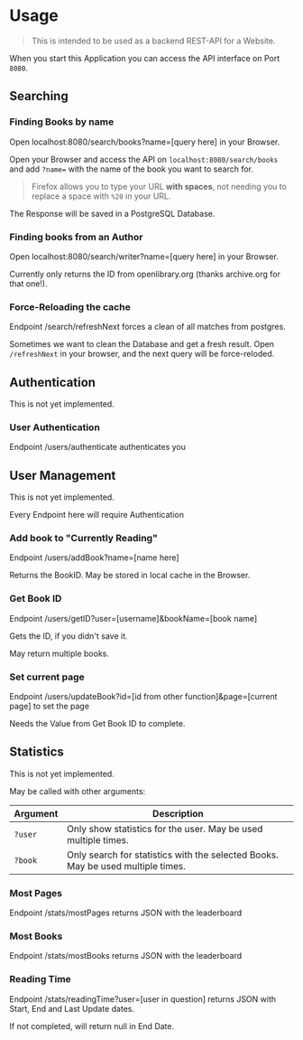 # Usage

> This is intended to be used as a backend REST-API for a Website.

When you start this Application you can access the API interface on Port ``8080``.

## Searching

### Finding Books by name

<tldr>
    <p>Open <shortcut>localhost:8080/search/books?name=[query here]</shortcut> in your Browser.</p>
</tldr>

Open your Browser and access the API on ``localhost:8080/search/books`` and add ``?name=`` with the name of the book you want to search for.

> Firefox allows you to type your URL **with spaces**, not needing you to replace a space with ``%20`` in your URL.

The Response will be saved in a PostgreSQL Database.

### Finding books from an Author

<tldr>
    <p>Open <shortcut>localhost:8080/search/writer?name=[query here]</shortcut> in your Browser.</p>
</tldr>

Currently only returns the ID from openlibrary.org (thanks archive.org for that one!).

### Force-Reloading the cache

<tldr>
    <p>Endpoint <shortcut>/search/refreshNext</shortcut> forces a clean of all matches from postgres.</p>
</tldr>

Sometimes we want to clean the Database and get a fresh result. Open ``/refreshNext`` in your browser, and the next query will be force-reloded.

## Authentication

<warning>
    <p>This is not yet implemented.</p>
</warning>

### User Authentication

<tldr>
    <p>Endpoint <shortcut>/users/authenticate</shortcut> authenticates you</p>
</tldr>

## User Management

<warning>
    <p>This is not yet implemented.</p>
</warning>

<note>
    <p>Every Endpoint here will require Authentication</p>
</note>

### Add book to "Currently Reading"

<tldr>
    <p>Endpoint <shortcut>/users/addBook?name=[name here]</shortcut></p>
    <p>Returns the BookID. May be stored in local cache in the Browser.</p>
</tldr>

### Get Book ID

<tldr>
    <p>Endpoint <shortcut>/users/getID?user=[username]&bookName=[book name]</shortcut></p>
</tldr>

Gets the ID, if you didn't save it.

<warning>
    <p>May return multiple books.</p>
</warning>

### Set current page

<tldr>
    <p>Endpoint <shortcut>/users/updateBook?id=[id from other function]&page=[current page]</shortcut> to set the page</p>
</tldr>

<note>
    <p>Needs the Value from <shortcut>Get Book ID</shortcut> to complete.</p>
</note>

## Statistics

<warning>
    <p>This is not yet implemented.</p>
</warning>

May be called with other arguments:

| Argument  | Description                                                                     |
|-----------|---------------------------------------------------------------------------------|
| ``?user`` | Only show statistics for the user. May be used multiple times.                  |
| ``?book`` | Only search for statistics with the selected Books. May be used multiple times. |


### Most Pages

<tldr>
    <p>Endpoint <shortcut>/stats/mostPages</shortcut> returns JSON with the leaderboard</p>
</tldr>

### Most Books

<tldr>
    <p>Endpoint <shortcut>/stats/mostBooks</shortcut> returns JSON with the leaderboard</p>
</tldr>

### Reading Time

<tldr>
    <p>Endpoint <shortcut>/stats/readingTime?user=[user in question]</shortcut> returns JSON with Start, End and Last Update dates.</p>
    <p>If not completed, will return null in End Date.</p>
</tldr>